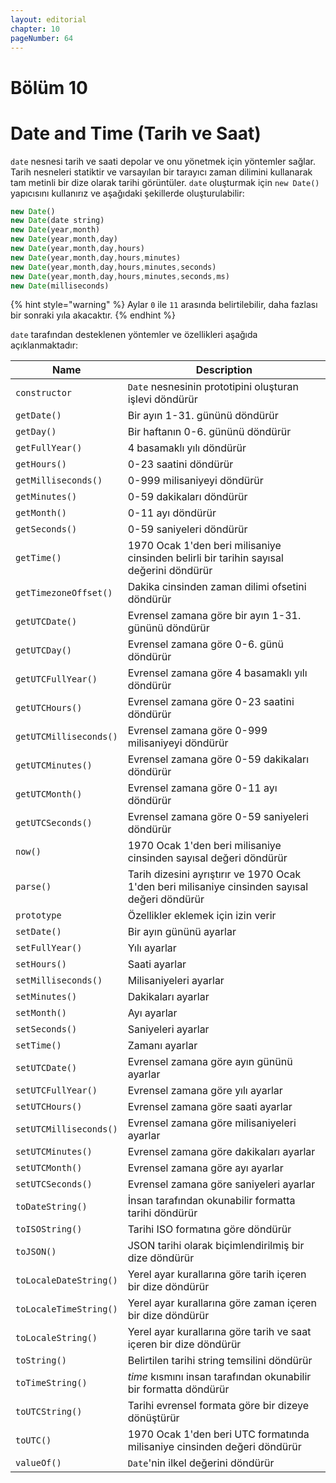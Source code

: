 ```yaml
---
layout: editorial
chapter: 10
pageNumber: 64
---
```


# Bölüm 10

# Date and Time (Tarih ve Saat)

`date` nesnesi tarih ve saati depolar ve onu yönetmek için yöntemler sağlar. Tarih nesneleri statiktir ve varsayılan bir tarayıcı zaman dilimini kullanarak tam metinli bir dize olarak tarihi görüntüler.
`date` oluşturmak için `new Date()` yapıcısını kullanırız ve aşağıdaki şekillerde oluşturulabilir:

```javascript
new Date()
new Date(date string)
new Date(year,month)
new Date(year,month,day)
new Date(year,month,day,hours)
new Date(year,month,day,hours,minutes)
new Date(year,month,day,hours,minutes,seconds)
new Date(year,month,day,hours,minutes,seconds,ms)
new Date(milliseconds)
```

{% hint style="warning" %}
Aylar `0` ile `11` arasında belirtilebilir, daha fazlası bir sonraki yıla akacaktır.
{% endhint %}

`date` tarafından desteklenen yöntemler ve özellikleri aşağıda açıklanmaktadır:

| Name                   | Description                                                                                    |
| ---------------------- | ---------------------------------------------------------------------------------------------- |
| `constructor`          | `Date` nesnesinin prototipini oluşturan işlevi döndürür                                        |
| `getDate()`            | Bir ayın 1-31. gününü döndürür                                                                 |
| `getDay()`             | Bir haftanın 0-6. gününü döndürür                                                              |
| `getFullYear()`        | 4 basamaklı yılı döndürür                                                                      |
| `getHours()`           | 0-23 saatini döndürür                                                                          |
| `getMilliseconds()`    | 0-999 milisaniyeyi döndürür                                                                    |
| `getMinutes()`         | 0-59 dakikaları döndürür                                                                       |
| `getMonth()`           | 0-11 ayı döndürür                                                                              |
| `getSeconds()`         | 0-59 saniyeleri döndürür                                                                       |
| `getTime()`            | 1970 Ocak 1'den beri milisaniye cinsinden belirli bir tarihin sayısal değerini döndürür        |
| `getTimezoneOffset()`  | Dakika cinsinden zaman dilimi ofsetini döndürür                                                |
| `getUTCDate()`         | Evrensel zamana göre bir ayın 1-31. gününü döndürür                                            |
| `getUTCDay()`          | Evrensel zamana göre 0-6. günü döndürür                                                        |
| `getUTCFullYear()`     | Evrensel zamana göre 4 basamaklı yılı döndürür                                                 |
| `getUTCHours()`        | Evrensel zamana göre 0-23 saatini döndürür                                                     |
| `getUTCMilliseconds()` | Evrensel zamana göre 0-999 milisaniyeyi döndürür                                               |
| `getUTCMinutes()`      | Evrensel zamana göre 0-59 dakikaları döndürür                                                  |
| `getUTCMonth()`        | Evrensel zamana göre 0-11 ayı döndürür                                                         |
| `getUTCSeconds()`      | Evrensel zamana göre 0-59 saniyeleri döndürür                                                  |
| `now()`                | 1970 Ocak 1'den beri milisaniye cinsinden sayısal değeri döndürür                              |
| `parse()`              | Tarih dizesini ayrıştırır ve 1970 Ocak 1'den beri milisaniye cinsinden sayısal değeri döndürür |
| `prototype`            | Özellikler eklemek için izin verir                                                             |
| `setDate()`            | Bir ayın gününü ayarlar                                                                        |
| `setFullYear()`        | Yılı ayarlar                                                                                   |
| `setHours()`           | Saati ayarlar                                                                                  |
| `setMilliseconds()`    | Milisaniyeleri ayarlar                                                                         |
| `setMinutes()`         | Dakikaları ayarlar                                                                             |
| `setMonth()`           | Ayı ayarlar                                                                                    |
| `setSeconds()`         | Saniyeleri ayarlar                                                                             |
| `setTime()`            | Zamanı ayarlar                                                                                 |
| `setUTCDate()`         | Evrensel zamana göre ayın gününü ayarlar                                                       |
| `setUTCFullYear()`     | Evrensel zamana göre yılı ayarlar                                                              |
| `setUTCHours()`        | Evrensel zamana göre saati ayarlar                                                             |
| `setUTCMilliseconds()` | Evrensel zamana göre milisaniyeleri ayarlar                                                    |
| `setUTCMinutes()`      | Evrensel zamana göre dakikaları ayarlar                                                        |
| `setUTCMonth()`        | Evrensel zamana göre ayı ayarlar                                                               |
| `setUTCSeconds()`      | Evrensel zamana göre saniyeleri ayarlar                                                        |
| `toDateString()`       | İnsan tarafından okunabilir formatta tarihi döndürür                                           |
| `toISOString()`        | Tarihi ISO formatına göre döndürür                                                             |
| `toJSON()`             | JSON tarihi olarak biçimlendirilmiş bir dize döndürür                                          |
| `toLocaleDateString()` | Yerel ayar kurallarına göre tarih içeren bir dize döndürür                                     |
| `toLocaleTimeString()` | Yerel ayar kurallarına göre zaman içeren bir dize döndürür                                     |
| `toLocaleString()`     | Yerel ayar kurallarına göre tarih ve saat içeren bir dize döndürür                             |
| `toString()`           | Belirtilen tarihi string temsilini döndürür                                                    |
| `toTimeString()`       | _time_ kısmını insan tarafından okunabilir bir formatta döndürür                               |
| `toUTCString()`        | Tarihi evrensel formata göre bir dizeye dönüştürür                                             |
| `toUTC()`              | 1970 Ocak 1'den beri UTC formatında milisaniye cinsinden değeri döndürür                       |
| `valueOf()`            | `Date`'nin ilkel değerini döndürür                                                             |
